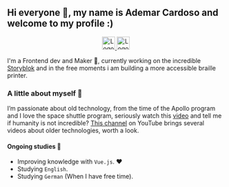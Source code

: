 ## Hi everyone 👋, my name is Ademar Cardoso and welcome to my profile :)

<p align="center">
  <a href="https://www.linkedin.com/in/ademar-cardoso-940820162/" title="Link of Linkedin to profile of Ademar">
    <img height="30" src="https://github.com/ademarCardoso/ademarCardoso/blob/master/icons/linkedin.png?raw=true" title="Logo of the Linkedin"/>
  </a>
  <a title="Link of Twitter to profile of Ademar" href="https://twitter.com/ademarcardo">
    <img height="30" src="https://github.com/ademarCardoso/ademarCardoso/blob/master/icons/twitter.png?raw=true" title="Logo of the Twitter"/>
  </a>
</p>

I'm a Frontend dev and Maker :robot:, currently working on the incredible [Storyblok](https://www.storyblok.com/) and in the free moments i am building a more accessible braille printer.

### A little about myself 👨

I’m passionate about old technology, from the time of the Apollo program and I love the space shuttle program, seriously watch this [video](https://www.youtube.com/watch?v=Vfp1bzJlQUw) and tell me if humanity is not incredible? [This channel](https://www.youtube.com/channel/UC3bosUr3WlKYm4sBaLs-Adw) on YouTube brings several videos about older technologies, worth a look.

#### Ongoing studies 📝

- Improving knowledge with `Vue.js`. :heart:
- Studying `English`.
- Studying `German` (When I have free time).

